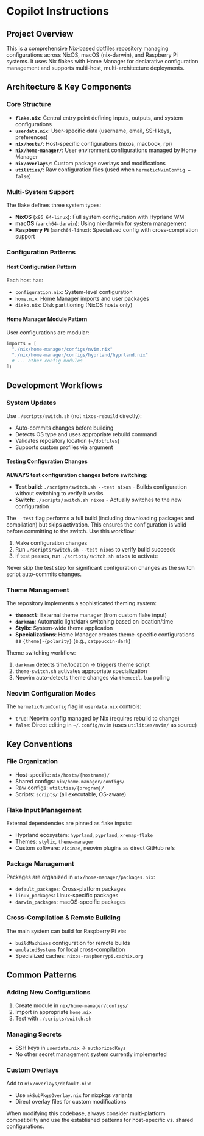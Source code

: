 # Copilot Instructions

## Project Overview
This is a comprehensive Nix-based dotfiles repository managing configurations across NixOS, macOS (nix-darwin), and Raspberry Pi systems. It uses Nix flakes with Home Manager for declarative configuration management and supports multi-host, multi-architecture deployments.

## Architecture & Key Components

### Core Structure
- **`flake.nix`**: Central entry point defining inputs, outputs, and system configurations
- **`userdata.nix`**: User-specific data (username, email, SSH keys, preferences)
- **`nix/hosts/`**: Host-specific configurations (nixos, macbook, rpi)
- **`nix/home-manager/`**: User environment configurations managed by Home Manager
- **`nix/overlays/`**: Custom package overlays and modifications
- **`utilities/`**: Raw configuration files (used when `hermeticNvimConfig = false`)

### Multi-System Support
The flake defines three system types:
- **NixOS** (`x86_64-linux`): Full system configuration with Hyprland WM
- **macOS** (`aarch64-darwin`): Using nix-darwin for system management
- **Raspberry Pi** (`aarch64-linux`): Specialized config with cross-compilation support

### Configuration Patterns

#### Host Configuration Pattern
Each host has:
- `configuration.nix`: System-level configuration
- `home.nix`: Home Manager imports and user packages
- `disko.nix`: Disk partitioning (NixOS hosts only)

#### Home Manager Module Pattern
User configurations are modular:
```nix
imports = [
  "./nix/home-manager/configs/nvim.nix"
  "./nix/home-manager/configs/hyprland/hyprland.nix"
  # ... other config modules
];
```

## Development Workflows

### System Updates
Use `./scripts/switch.sh` (not `nixos-rebuild` directly):
- Auto-commits changes before building
- Detects OS type and uses appropriate rebuild command
- Validates repository location (`~/dotfiles`)
- Supports custom profiles via argument

#### Testing Configuration Changes
**ALWAYS test configuration changes before switching**:
- **Test build**: `./scripts/switch.sh --test nixos` - Builds configuration without switching to verify it works
- **Switch**: `./scripts/switch.sh nixos` - Actually switches to the new configuration

The `--test` flag performs a full build (including downloading packages and compilation) but skips activation. This ensures the configuration is valid before committing to the switch. Use this workflow:
1. Make configuration changes
2. Run `./scripts/switch.sh --test nixos` to verify build succeeds
3. If test passes, run `./scripts/switch.sh nixos` to activate

Never skip the test step for significant configuration changes as the switch script auto-commits changes.

### Theme Management
The repository implements a sophisticated theming system:
- **`themectl`**: External theme manager (from custom flake input)
- **`darkman`**: Automatic light/dark switching based on location/time
- **Stylix**: System-wide theme application
- **Specializations**: Home Manager creates theme-specific configurations as `{theme}-{polarity}` (e.g., `catppuccin-dark`)

Theme switching workflow:
1. `darkman` detects time/location → triggers theme script
2. `theme-switch.sh` activates appropriate specialization
3. Neovim auto-detects theme changes via `themectl.lua` polling

### Neovim Configuration Modes
The `hermeticNvimConfig` flag in `userdata.nix` controls:
- `true`: Neovim config managed by Nix (requires rebuild to change)
- `false`: Direct editing in `~/.config/nvim` (uses `utilities/nvim/` as source)

## Key Conventions

### File Organization
- Host-specific: `nix/hosts/{hostname}/`
- Shared configs: `nix/home-manager/configs/`
- Raw configs: `utilities/{program}/`
- Scripts: `scripts/` (all executable, OS-aware)

### Flake Input Management
External dependencies are pinned as flake inputs:
- Hyprland ecosystem: `hyprland`, `pyprland`, `xremap-flake`
- Themes: `stylix`, `theme-manager`
- Custom software: `vicinae`, neovim plugins as direct GitHub refs

### Package Management
Packages are organized in `nix/home-manager/packages.nix`:
- `default_packages`: Cross-platform packages
- `linux_packages`: Linux-specific packages
- `darwin_packages`: macOS-specific packages

### Cross-Compilation & Remote Building
The main system can build for Raspberry Pi via:
- `buildMachines` configuration for remote builds
- `emulatedSystems` for local cross-compilation
- Specialized caches: `nixos-raspberrypi.cachix.org`

## Common Patterns

### Adding New Configurations
1. Create module in `nix/home-manager/configs/`
2. Import in appropriate `home.nix`
3. Test with `./scripts/switch.sh`

### Managing Secrets
- SSH keys in `userdata.nix` → `authorizedKeys`
- No other secret management system currently implemented

### Custom Overlays
Add to `nix/overlays/default.nix`:
- Use `mkSubPkgsOverlay.nix` for nixpkgs variants
- Direct overlay files for custom modifications

When modifying this codebase, always consider multi-platform compatibility and use the established patterns for host-specific vs. shared configurations.